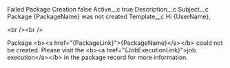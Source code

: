 <?xml version="1.0" encoding="UTF-8"?>
<CustomMetadata xmlns="http://soap.sforce.com/2006/04/metadata" xmlns:xsi="http://www.w3.org/2001/XMLSchema-instance" xmlns:xsd="http://www.w3.org/2001/XMLSchema">
    <label>Failed Package Creation</label>
    <protected>false</protected>
    <values>
        <field>Active__c</field>
        <value xsi:type="xsd:boolean">true</value>
    </values>
    <values>
        <field>Description__c</field>
        <value xsi:nil="true"/>
    </values>
    <values>
        <field>Subject__c</field>
        <value xsi:type="xsd:string">Package {PackageName} was not created</value>
    </values>
    <values>
        <field>Template__c</field>
        <value xsi:type="xsd:string">Hi {UserName},

&lt;br /&gt;&lt;br /&gt;

Package &lt;b&gt;&lt;a href=&quot;{PackageLink}&quot;&gt;{PackageName}&lt;/a&gt;&lt;/b&gt; could not be created. Please visit the &lt;b&gt;&lt;a href=&quot;{JobExecutionLink}&quot;&gt;job execution&lt;/a&gt;&lt;/b&gt; in the
package record for more information.</value>
    </values>
</CustomMetadata>
